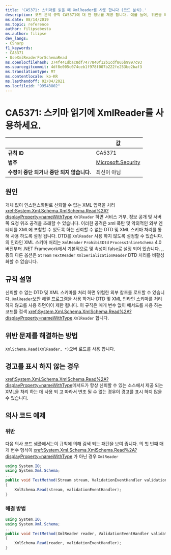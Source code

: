 ```yaml
---
title: 'CA5371: 스키마를 읽을 때 XmlReader를 사용 합니다 (코드 분석).'
description: 코드 분석 규칙 CA5371에 대 한 정보를 제공 합니다. 예를 들어, 위반을 해결 하는 방법, 위반 하는 경우를 포함 합니다.
ms.date: 08/14/2019
ms.topic: reference
author: filipsebesta
ms.author: filipse
dev_langs:
- CSharp
f1_keywords:
- CA5371
- UseXmlReaderForSchemaRead
ms.openlocfilehash: 374f441dbac8df7477840f12b1cdf865b9997c93
ms.sourcegitcommit: 4df8e005c074ceb1f978f007b222fe253be2baf3
ms.translationtype: MT
ms.contentlocale: ko-KR
ms.lasthandoff: 02/04/2021
ms.locfileid: "99543802"
---
```

# <a name="ca5371-use-xmlreader-for-schema-read"></a>CA5371: 스키마 읽기에 XmlReader를 사용하세요.

| | 값 |
|-|-|
| **규칙 ID** |CA5371|
| **범주** |[Microsoft.Security](security-warnings.md)|
| **수정이 중단 되거나 중단 되지 않습니다.** |최신이 아님|

## <a name="cause"></a>원인

개체 없이 인스턴스화된로 신뢰할 수 없는 XML 입력을 처리 <xref:System.Xml.Schema.XmlSchema.Read%2A?displayProperty=nameWithType> `XmlReader` 하면 서비스 거부, 정보 공개 및 서버 쪽 요청 위조 공격을 초래할 수 있습니다. 이러한 공격은 xml 폭탄 및 악의적인 외부 엔터티를 XML에 포함할 수 있도록 하는 신뢰할 수 없는 DTD 및 XML 스키마 처리를 통해 사용 하도록 설정 됩니다. DTD를 `XmlReader` 사용 하지 않도록 설정할 수 있습니다. 의 인라인 XML 스키마 처리는 `XmlReader` `ProhibitDtd` `ProcessInlineSchema` 4.0 버전부터 .NET Framework에서 기본적으로 및 속성이 false로 설정 되어 있습니다. ,, 등의 다른 옵션은 `Stream` `TextReader` `XmlSerializationReader` DTD 처리를 비활성화할 수 없습니다.

## <a name="rule-description"></a>규칙 설명

신뢰할 수 없는 DTD 및 XML 스키마를 처리 하면 위험한 외부 참조를 로드할 수 있습니다. `XmlReader`보안 해결 프로그램을 사용 하거나 DTD 및 XML 인라인 스키마를 처리 하지 않고를 사용 하면이이 제한 됩니다. 이 규칙은 매개 변수 없이 메서드를 사용 하는 코드를 검색 <xref:System.Xml.Schema.XmlSchema.Read%2A?displayProperty=nameWithType> `XmlReader` 합니다.

## <a name="how-to-fix-violations"></a>위반 문제를 해결하는 방법

`XmlSchema.Read(XmlReader, *)`오버 로드를 사용 합니다.

## <a name="when-to-suppress-warnings"></a>경고를 표시 하지 않는 경우

<xref:System.Xml.Schema.XmlSchema.Read%2A?displayProperty=nameWithType>메서드가 항상 신뢰할 수 있는 소스에서 제공 되는 XML을 처리 하는 데 사용 되 고 따라서 변조 될 수 없는 경우이 경고를 표시 하지 않을 수 있습니다.

## <a name="pseudo-code-examples"></a>의사 코드 예제

### <a name="violation"></a>위반

다음 의사 코드 샘플에서는이 규칙에 의해 검색 되는 패턴을 보여 줍니다.
의 첫 번째 매개 변수 형식이 <xref:System.Xml.Schema.XmlSchema.Read%2A?displayProperty=nameWithType> 가 아닌 경우 `XmlReader`

```csharp
using System.IO;
using System.Xml.Schema;
...
public void TestMethod(Stream stream, ValidationEventHandler validationEventHandler)
{
    XmlSchema.Read(stream, validationEventHandler);
}
```

### <a name="solution"></a>해결 방법

```csharp
using System.IO;
using System.Xml.Schema;
...
public void TestMethod(XmlReader reader, ValidationEventHandler validationEventHandler)
{
    XmlSchema.Read(reader, validationEventHandler);
}
```
